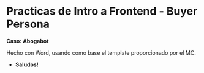 # Practicas de Intro a Frontend - Buyer Persona

**Caso: Abogabot**

Hecho con Word, usando como base el template proporcionado por el MC.

- **Saludos!**

